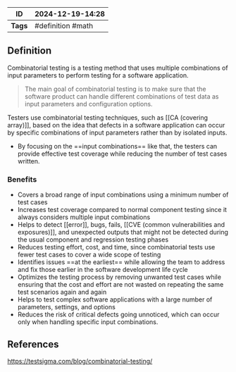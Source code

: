 | ID       | 2024-12-19-14:28   |
| -------- | ------------------ |
| **Tags** | #definition #math  |
## Definition
 
 Combinatorial testing is a testing method that uses multiple combinations of input parameters to perform testing for a software application.
 
> The main goal of combinatorial testing is to make sure that the software product can handle different combinations of test data as input parameters and configuration options. 

Testers use combinatorial testing techniques, such as [[CA (covering array)]], based on the idea that defects in a software application can occur by specific combinations of input parameters rather than by isolated inputs.
- By focusing on the ==input combinations== like that, the testers can provide effective test coverage while reducing the number of test cases written. 

### Benefits

- Covers a broad range of input combinations using a minimum number of test cases
- Increases test coverage compared to normal component testing since it always considers multiple input combinations
- Helps to detect [[error]], bugs, fails, [[CVE (common vulnerabilities and exposures)]], and unexpected outputs that might not be detected during the usual component and regression testing phases
- Reduces testing effort, cost, and time, since combinatorial tests use fewer test cases to cover a wide scope of testing
- Identifies issues ==at the earliest== while allowing the team to address and fix those earlier in the software development life cycle
- Optimizes the testing process by removing unwanted test cases while ensuring that the cost and effort are not wasted on repeating the same test scenarios again and again
- Helps to test complex software applications with a large number of parameters, settings, and options
- Reduces the risk of critical defects going unnoticed, which can occur only when handling specific input combinations.

## References
https://testsigma.com/blog/combinatorial-testing/